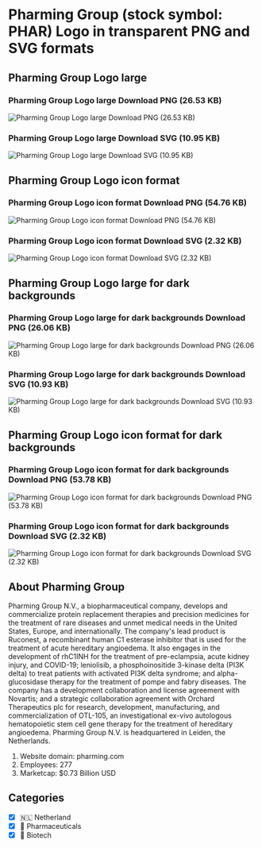# Pharming Group (stock symbol: PHAR) Logo in transparent PNG and SVG formats

## Pharming Group Logo large

### Pharming Group Logo large Download PNG (26.53 KB)

![Pharming Group Logo large Download PNG (26.53 KB)](/img/orig/PHAR_BIG-33a23c01.png)

### Pharming Group Logo large Download SVG (10.95 KB)

![Pharming Group Logo large Download SVG (10.95 KB)](/img/orig/PHAR_BIG-4f3d398a.svg)

## Pharming Group Logo icon format

### Pharming Group Logo icon format Download PNG (54.76 KB)

![Pharming Group Logo icon format Download PNG (54.76 KB)](/img/orig/PHAR-e02ac080.png)

### Pharming Group Logo icon format Download SVG (2.32 KB)

![Pharming Group Logo icon format Download SVG (2.32 KB)](/img/orig/PHAR-b11c91fd.svg)

## Pharming Group Logo large for dark backgrounds

### Pharming Group Logo large for dark backgrounds Download PNG (26.06 KB)

![Pharming Group Logo large for dark backgrounds Download PNG (26.06 KB)](/img/orig/PHAR_BIG.D-7b060f33.png)

### Pharming Group Logo large for dark backgrounds Download SVG (10.93 KB)

![Pharming Group Logo large for dark backgrounds Download SVG (10.93 KB)](/img/orig/PHAR_BIG.D-c10aa075.svg)

## Pharming Group Logo icon format for dark backgrounds

### Pharming Group Logo icon format for dark backgrounds Download PNG (53.78 KB)

![Pharming Group Logo icon format for dark backgrounds Download PNG (53.78 KB)](/img/orig/PHAR.D-8a3e219e.png)

### Pharming Group Logo icon format for dark backgrounds Download SVG (2.32 KB)

![Pharming Group Logo icon format for dark backgrounds Download SVG (2.32 KB)](/img/orig/PHAR.D-28b1fce0.svg)

## About Pharming Group

Pharming Group N.V., a biopharmaceutical company, develops and commercialize protein replacement therapies and precision medicines for the treatment of rare diseases and unmet medical needs in the United States, Europe, and internationally. The company's lead product is Ruconest, a recombinant human C1 esterase inhibitor that is used for the treatment of acute hereditary angioedema. It also engages in the development of rhC1INH for the treatment of pre-eclampsia, acute kidney injury, and COVID-19; leniolisib, a phosphoinositide 3-kinase delta (PI3K delta) to treat patients with activated PI3K delta syndrome; and alpha-glucosidase therapy for the treatment of pompe and fabry diseases. The company has a development collaboration and license agreement with Novartis; and a strategic collaboration agreement with Orchard Therapeutics plc for research, development, manufacturing, and commercialization of OTL-105, an investigational ex-vivo autologous hematopoietic stem cell gene therapy for the treatment of hereditary angioedema. Pharming Group N.V. is headquartered in Leiden, the Netherlands.

1. Website domain: pharming.com
2. Employees: 277
3. Marketcap: $0.73 Billion USD


## Categories
- [x] 🇳🇱 Netherland
- [x] 💊 Pharmaceuticals
- [x] 🧬 Biotech
